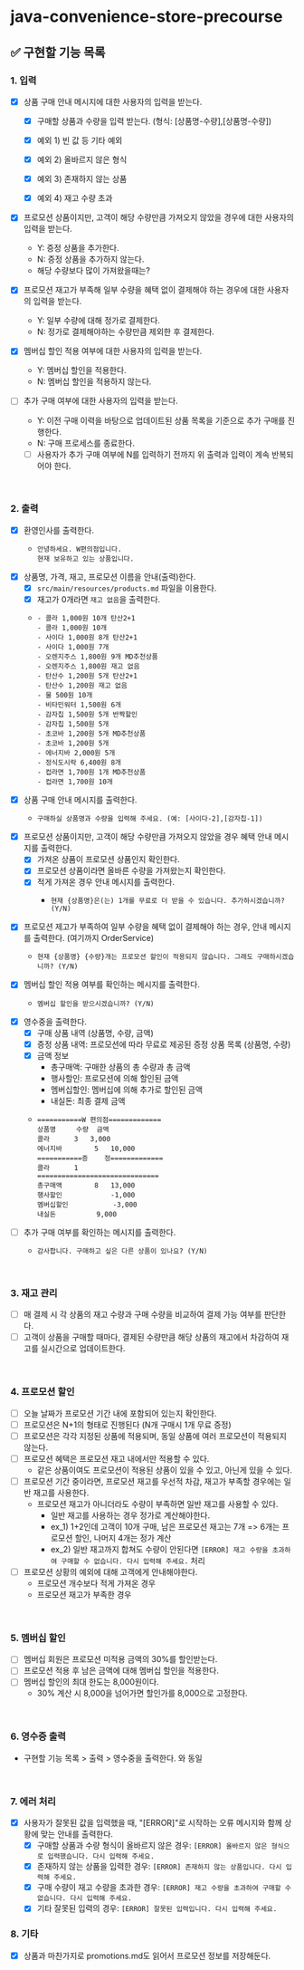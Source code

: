 # java-convenience-store-precourse

## ✅ 구현할 기능 목록

### 1. 입력
- [x] 상품 구매 안내 메시지에 대한 사용자의 입력을 받는다.
  - [x] 구매할 상품과 수량을 입력 받는다. (형식: [상품명-수량],[상품명-수량])
  - [x] 예외 1) 빈 값 등 기타 예외
  - [x] 예외 2) 올바르지 않은 형식
  - [x] 예외 3) 존재하지 않는 상품
  - [x] 예외 4) 재고 수량 초과


- [x] 프로모션 상품이지만, 고객이 해당 수량만큼 가져오지 않았을 경우에 대한 사용자의 입력을 받는다.
  - Y: 증정 상품을 추가한다.
  - N: 증정 상품을 추가하지 않는다.
  - 해당 수량보다 많이 가져왔을때는?


- [x] 프로모션 재고가 부족해 일부 수량을 혜택 없이 결제해야 하는 경우에 대한 사용자의 입력을 받는다.
  - Y: 일부 수량에 대해 정가로 결제한다.
  - N: 정가로 결제해야하는 수량만큼 제외한 후 결제한다.


- [x] 멤버십 할인 적용 여부에 대한 사용자의 입력을 받는다.
  - Y: 멤버십 할인을 적용한다.
  - N: 멤버십 할인을 적용하지 않는다.


- [ ] 추가 구매 여부에 대한 사용자의 입력을 받는다.
  - Y: 이전 구매 이력을 바탕으로 업데이트된 상품 목록을 기준으로 추가 구매를 진행한다.
  - N: 구매 프로세스를 종료한다.
  - [ ] 사용자가 추가 구매 여부에 N를 입력하기 전까지 위 출력과 입력이 계속 반복되어야 한다.

<br>

### 2. 출력
- [x] 환영인사를 출력한다.
  - ```text
    안녕하세요. W편의점입니다.
    현재 보유하고 있는 상품입니다.
    ```
- [x] 상품명, 가격, 재고, 프로모션 이름을 안내(출력)한다.
  - [x] `src/main/resources/products.md` 파일을 이용한다.
  - [x] 재고가 0개라면 `재고 없음`을 출력한다.
  - ```text
    - 콜라 1,000원 10개 탄산2+1
    - 콜라 1,000원 10개
    - 사이다 1,000원 8개 탄산2+1
    - 사이다 1,000원 7개
    - 오렌지주스 1,800원 9개 MD추천상품
    - 오렌지주스 1,800원 재고 없음
    - 탄산수 1,200원 5개 탄산2+1
    - 탄산수 1,200원 재고 없음
    - 물 500원 10개
    - 비타민워터 1,500원 6개
    - 감자칩 1,500원 5개 반짝할인
    - 감자칩 1,500원 5개
    - 초코바 1,200원 5개 MD추천상품
    - 초코바 1,200원 5개
    - 에너지바 2,000원 5개
    - 정식도시락 6,400원 8개
    - 컵라면 1,700원 1개 MD추천상품
    - 컵라면 1,700원 10개
    ```
- [x] 상품 구매 안내 메시지를 출력한다.
  - ```text
    구매하실 상품명과 수량을 입력해 주세요. (예: [사이다-2],[감자칩-1])
    ```
- [x] 프로모션 상품이지만, 고객이 해당 수량만큼 가져오지 않았을 경우 혜택 안내 메시지를 출력한다.
  - [x] 가져온 상품이 프로모션 상품인지 확인한다.
  - [x] 프로모션 상품이라면 올바른 수량을 가져왔는지 확인한다.
  - [x] 적게 가져온 경우 안내 메시지를 출력한다.
    - ```text
      현재 {상품명}은(는) 1개를 무료로 더 받을 수 있습니다. 추가하시겠습니까? (Y/N)
      ```
- [x] 프로모션 제고가 부족하여 일부 수량을 혜택 없이 결제해야 하는 경우, 안내 메시지를 출력한다. (여기까지 OrderService)
  - ```text
    현재 {상품명} {수량}개는 프로모션 할인이 적용되지 않습니다. 그래도 구매하시겠습니까? (Y/N)
    ```
- [x] 멤버십 할인 적용 여부를 확인하는 메시지를 출력한다.
  - ```text
    멤버십 할인을 받으시겠습니까? (Y/N)
    ```
- [x] 영수중을 출력한다.
  - [x] 구매 상품 내역 (상품명, 수량, 금액)
  - [x] 증정 상품 내역: 프로모션에 따라 무료로 제공된 증정 상품 목록 (상품명, 수량)
  - [x] 금액 정보
    - 총구매액: 구매한 상품의 총 수량과 총 금액
    - 행사할인: 프로모션에 의해 할인된 금액
    - 멤버십할인: 멤버십에 의해 추가로 할인된 금액
    - 내실돈: 최종 결제 금액
  - ```text
    ===========W 편의점=============
    상품명		수량	금액
    콜라		3 	3,000
    에너지바 		5 	10,000
    ===========증    정=============
    콜라		1
    ==============================
    총구매액		8	13,000
    행사할인			-1,000
    멤버십할인			-3,000
    내실돈			 9,000
    ```
- [ ] 추가 구매 여부를 확인하는 메시지를 출력한다.
  - ```text
    감사합니다. 구매하고 싶은 다른 상품이 있나요? (Y/N)
    ```
 
<br>

### 3. 재고 관리

- [ ] 매 결제 시 각 상품의 재고 수량과 구매 수량을 비교하여 결제 가능 여부를 판단한다.
- [ ] 고객이 상품을 구매할 때마다, 결제된 수량만큼 해당 상품의 재고에서 차감하여 재고를 실시간으로 업데이트한다.

<br>

### 4. 프로모션 할인

- [ ] 오늘 날짜가 프로모션 기간 내에 포함되어 있는지 확인한다.
- [ ] 프로모션은 N+1의 형태로 진행된다 (N개 구매시 1개 무료 증정)
- [ ] 프로모션은 각각 지정된 상품에 적용되며, 동일 상품에 여러 프로모션이 적용되지 않는다.
- [ ] 프로모션 혜택은 프로모션 재고 내에서만 적용할 수 있다.
  - 같은 상품이여도 프로모션이 적용된 상품이 있을 수 있고, 아닌게 있을 수 있다.
- [ ] 프로모션 기간 중이라면, 프로모션 재고를 우선적 차감, 재고가 부족할 경우에는 일반 재고를 사용한다.
  - 프로모션 재고가 아니더라도 수량이 부족하면 일반 재고를 사용할 수 있다.
    - 일반 재고를 사용하는 경우 정가로 계산해야한다.
    - ex_1) 1+2인데 고객이 10개 구매, 남은 프로모션 재고는 7개 => 6개는 프로모션 할인, 나머지 4개는 정가 계산
    - ex_2) 일반 재고까지 합쳐도 수량이 안된다면 `[ERROR] 재고 수량을 초과하여 구매할 수 없습니다. 다시 입력해 주세요.` 처리
- [ ] 프로모션 상황의 예외에 대해 고객에게 안내해야한다.
  - 프로모션 개수보다 적게 가져온 경우
  - 프로모션 재고가 부족한 경우

<br>

### 5. 멤버십 할인

- [ ] 멤버십 회원은 프로모션 미적용 금액의 30%를 할인받는다.
- [ ] 프로모션 적용 후 남은 금액에 대해 멤버십 할인을 적용한다.
- [ ] 멤버십 할인의 최대 한도는 8,000원이다.
  - 30% 계산 시 8,000을 넘어가면 할인가를 8,000으로 고정한다.

<br>

### 6. 영수증 출력

- 구현할 기능 목록 > 출력 > 영수중을 출력한다. 와 동일

<br>

### 7. 에러 처리
- [x] 사용자가 잘못된 값을 입력했을 때, "[ERROR]"로 시작하는 오류 메시지와 함께 상황에 맞는 안내를 출력한다.
  - [x] 구매할 상품과 수량 형식이 올바르지 않은 경우: `[ERROR] 올바르지 않은 형식으로 입력했습니다. 다시 입력해 주세요.`
  - [x] 존재하지 않는 상품을 입력한 경우: `[ERROR] 존재하지 않는 상품입니다. 다시 입력해 주세요.`
  - [x] 구매 수량이 재고 수량을 초과한 경우: `[ERROR] 재고 수량을 초과하여 구매할 수 없습니다. 다시 입력해 주세요.`
  - [x] 기타 잘못된 입력의 경우: `[ERROR] 잘못된 입력입니다. 다시 입력해 주세요.`

### 8. 기타
- [x] 상품과 마찬가지로 promotions.md도 읽어서 프로모션 정보를 저장해둔다.
